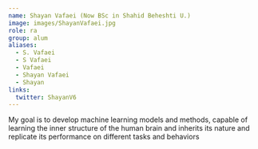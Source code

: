```yaml
---
name: Shayan Vafaei (Now BSc in Shahid Beheshti U.)
image: images/ShayanVafaei.jpg
role: ra
group: alum
aliases:
  - S. Vafaei
  - S Vafaei
  - Vafaei
  - Shayan Vafaei
  - Shayan
links:
  twitter: ShayanV6
---
```


My goal is to develop machine learning models and methods, capable of learning the inner structure of the human brain and inherits its nature and replicate its performance on different tasks and behaviors
